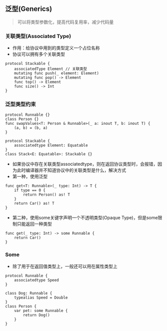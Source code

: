 ## 泛型(Generics)

> 可以将类型参数化，提高代码复用率，减少代码量

### 关联类型(Associated Type)

* 作用：给协议中用到的类型定义一个占位名称
* 协议可以拥有多个关联类型

```
protocol Stackable {
	associatedType Element // 关联类型
	mutating func push(_ element: Element)
	mutating func pop() -> Element
	func top() -> Element
	func size() -> Int
}
```

### 泛型类型约束

```
protocol Runnable {}
class Person {}
func swapValues<T: Person & Runnable>(_ a: inout T, b: inout T) {
	(a, b) = (b, a)
}
```

```
protocol Stackable {
	associatedtype Element: Equatable
}
class Stack<E: Equatable>: Stackable {}
```

* 如果协议中存在关联类型associatedtype，则在返回协议类型时，会报错，因为此时编译器并不知道协议中的关联类型是什么，解决方式
* 第一种，使用泛型

```
func get<T: Runnable>(_ type: Int) -> T {
	if type == 0 {
		return Person() as! T
	}
	return Car() as! T
}
```

* 第二种，使用some关键字声明一个不透明类型(Opaque Type)，但是some限制只能返回一种类型

```
func get(_ type: Int) -> some Runnable {
	return Car()
}    
```

### Some

* 除了用于在返回值类型上，一般还可以用在属性类型上

```
protocol Runnable {
    associatedtype Speed
}

class Dog: Runnable {
    typealias Speed = Double
}
class Person {
    var pet: some Runnable {
        return Dog()
    }
}
```



  

  

  